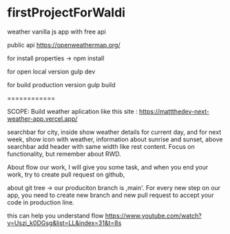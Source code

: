 # firstProjectForWaldi
weather vanilla js app with free api

public api
https://openweathermap.org/


for install properties
-> npm install

for open local version 
gulp dev

for build production version
gulp build 

============

SCOPE: 
Build weather aplication like this site : https://mattthedev-next-weather-app.vercel.app/

searchbar for city, inside show weather details for current day, and for next week, show icon with weather, information about sunrise and sunset, above searchbar add header with same width like rest content.
Focus on functionality, but remember about RWD.

About flow our work, 
I will give you some task, and when you end your work, try to create pull request on github,

about git tree -> our produciton branch is ,main'.
For every new step on our app, you need to create new branch and new pull request to accept your code in production line. 


this can help you understand flow
https://www.youtube.com/watch?v=Uszj_k0DGsg&list=LL&index=31&t=8s


